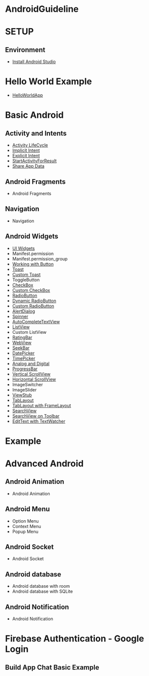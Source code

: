 # AndroidGuideline

# SETUP
 ## Environment
  * [Install Android Studio](https://developer.android.com/studio/install)
#  Hello World Example
 * [HelloWorldApp](https://github.com/halonext/AndroidGuideline/wiki/Hello-World-App)

# Basic Android
## Activity and Intents
 * [Activity LifeCycle](https://github.com/halonext/AndroidGuideline/wiki/Android-Activity-Lifecycle)
 * [Implicit Intent](https://github.com/halonext/Android/wiki/Implicit-Intent)
 * [Explicit Intent](https://github.com/halonext/Android/wiki/Explicit-Intent)
 * [StartActivityForResult](https://github.com/halonext/Android/wiki/StartActivityForResult)
 * [Share App Data](https://github.com/halonext/Android/wiki/Share-App-Data)
## Android Fragments
 * Android Fragments
## Navigation
 * Navigation 
## Android Widgets
* [UI Widgets](https://github.com/halonext/AndroidGuideline/wiki/Android-Widgets)
* Manifest.permission
* Manifest.permission_group
* [Working with Button](https://github.com/halonext/Android/wiki/Android-Button-Example)
* [Toast](https://github.com/halonext/Android/wiki/Android-Toast-Example)
* [Custom Toast](https://github.com/halonext/Android/wiki/Android-Custom-Toast-Example)
* ToggleButton
* [CheckBox](https://github.com/halonext/AndroidGuideline/wiki/CheckBox)
* [Custom CheckBox](https://github.com/halonext/AndroidGuideline/wiki/Checkboxes)
* [RadioButton](https://github.com/halonext/AndroidGuideline/wiki/RadioButton)
* [Dynamic RadioButton](https://github.com/halonext/AndroidGuideline/wiki/Dynamic-RadioButton)
* [Custom RadioButton](https://github.com/halonext/AndroidGuideline/wiki/Custom-RadioButton)
* [AlertDialog](https://github.com/halonext/AndroidGuideline/wiki/AlertDialog)
* [Spinner](https://github.com/halonext/AndroidGuideline/wiki/Spinner)
* [AutoCompleteTextView](https://github.com/halonext/AndroidGuideline/wiki/AutoCompleteTextView)
* [ListView](https://github.com/halonext/AndroidGuideline/wiki/ListView)
* Custom ListView
* [RatingBar](https://github.com/halonext/AndroidGuideline/wiki/RatingBar)
* [WebView](https://github.com/halonext/AndroidGuideline/wiki/WebView)
* [SeekBar](https://github.com/halonext/AndroidGuideline/wiki/SeekBar)
* [DatePicker](https://github.com/halonext/AndroidGuideline/wiki/DatePicker)
* [TimePicker](https://github.com/halonext/AndroidGuideline/wiki/TimePicker)
* [Analog and Digital](https://github.com/halonext/AndroidGuideline/wiki/Analog-and-Digital)
* [ProgressBar](https://github.com/halonext/AndroidGuideline/wiki/ProgressBar)
* [Vertical ScrollView](https://github.com/halonext/AndroidGuideline/wiki/Vertical-ScrollView)
* [Horizontal ScrollView](https://github.com/halonext/AndroidGuideline/wiki/Horizontal-ScrollView)
* ImageSwitcher
* ImageSlider
* [ViewStub](https://github.com/halonext/AndroidGuideline/wiki/ViewStub)
* [TabLayout](https://github.com/halonext/AndroidGuideline/wiki/TabLayout)
* [TabLayout with FrameLayout](https://github.com/halonext/AndroidGuideline/wiki/TabLayout-with-FrameLayout)
* [SearchView](https://github.com/halonext/Android/wiki/SearchView)
* [SearchView on Toolbar](https://github.com/halonext/Android/wiki/SearchView-on-Toolbar)
* [EditText with TextWatcher](https://github.com/halonext/Android/wiki/EditText-with-TextWatcher)

# Example

# Advanced Android
 ## Android Animation
  * Android Animation
 ## Android Menu
  * Option Menu
  * Context Menu
  * Popup Menu
 ## Android Socket
 * Android Socket
## Android database
 * Android database with room
 * Android database with SQLite
## Android Notification
 * Android Notification
# Firebase Authentication - Google Login
## Build App Chat Basic Example 



 





